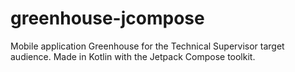 # greenhouse-jcompose
Mobile application Greenhouse for the Technical Supervisor target audience. Made in Kotlin with the Jetpack Compose toolkit.
